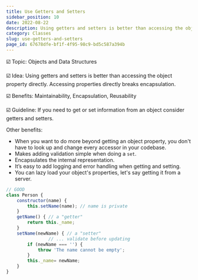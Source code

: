 ```yaml
---
title: Use Getters and Setters
sidebar_position: 10
date: 2022-08-22
description: Using getters and setters is better than accessing the object property directly. Accessing properties directly breaks encapsulation.
category: Classes
slug: use-getters-and-setters
page_id: 67678dfe-bf1f-4f95-98c9-bd5c587a394b
---
```




☑️ Topic: Objects and Data Structures


☑️ Idea: Using getters and setters is better than accessing the object property directly. Accessing properties directly breaks encapsulation.


☑️ Benefits: Maintainability, Encapsulation, Reusability


☑️ Guideline: If you need to get or set information from an object consider getters and setters. 


Other benefits:

- When you want to do more beyond getting an object property, you don't have to look up and change every accessor in your codebase.
- Makes adding validation simple when doing a `set`.
- Encapsulates the internal representation.
- It’s easy to add logging and error handling when getting and setting.
- You can lazy load your object's properties, let's say getting it from a server.

```javascript
// GOOD
class Person {
    constructor(name) {
        this.setName(name); // name is private
    }
    getName() { // a "getter"
        return this._name;
    }
    setName(newName) { // a "setter"
				// ... validate before updating
        if (newName === '') {
            throw 'The name cannot be empty';
        }
        this._name= newName;
    }
}
```

